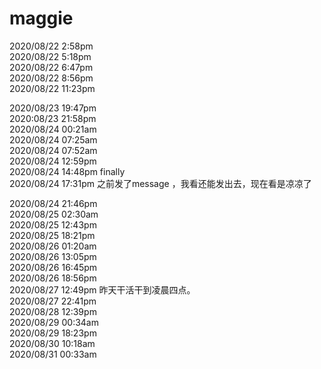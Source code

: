 # maggie
2020/08/22 2:58pm  
2020/08/22 5:18pm   
2020/08/22 6:47pm   
2020/08/22 8:56pm   
2020/08/22 11:23pm   

2020/08/23 19:47pm  
2020:08/23 21:58pm  
2020/08/24 00:21am  
2020/08/24 07:25am  
2020/08/24 07:52am  
2020/08/24 12:59pm  
2020/08/24 14:48pm  finally  
2020/08/24 17:31pm 之前发了message ，我看还能发出去，现在看是凉凉了


2020/08/24 21:46pm  
2020/08/25 02:30am  
2020/08/25 12:43pm  
2020/08/25 18:21pm   
2020/08/26 01:20am   
2020/08/26 13:05pm  
2020/08/26 16:45pm   
2020/08/26 18:56pm   
2020/08/27 12:49pm  昨天干活干到凌晨四点。  
2020/08/27 22:41pm     
2020/08/28 12:39pm      
2020/08/29 00:34am   
2020/08/29 18:23pm   
2020/08/30 10:18am  
2020/08/31 00:33am  

